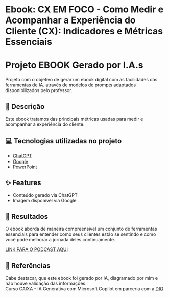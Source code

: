 # Ebook: CX EM FOCO  - Como Medir e Acompanhar a Experiência do Cliente (CX): Indicadores e Métricas Essenciais
# Projeto EBOOK Gerado por I.A.s

Projeto com o objetivo de gerar um ebook digital com as facilidades das ferramentas de IA. através de modelos de prompts adaptados disponibilizados pelo professor.
## 📒 Descrição
Este ebook tratamos das principais métricas usadas para medir e acompanhar a experiência do cliente.
## 💻 Tecnologias utilizadas no projeto

- [ChatGPT](https://chat.openai.com/) 
- [Google](https://www.google.com)
- [PowerPoint](https://www.microsoft.com/en/microsoft-365/powerpoint)

## ✨ Features

- Conteúdo gerado via ChatGPT
- Imagem disponível via Google

## 🚀 Resultados
O ebook aborda de maneira compreensível um conjunto de ferramentas essenciais para entender como seus clientes estão se sentindo e como você pode melhorar a jornada deles continuamente.

[LINK PARA O PODCAST AQUI]( https://github.com/scylaf/curso-DIO/blob/main/eBOOK_CX%20em%20Foco_%20Indicadores%20e%20M%C3%A9tricas%20Essenciais.pdf)

## 💭 Referências
Cabe destacar, que este ebook foi gerado por IA, diagramado por mim  e não houve validação das informações.  
Curso CAIXA - IA Generativa com Microsoft Copilot em parceria com a [DIO](https://dio.me)
